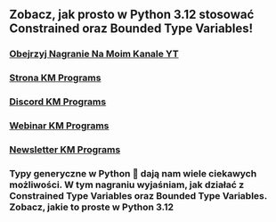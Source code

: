 ## Zobacz, jak prosto w Python 3.12 stosować Constrained oraz Bounded Type Variables!

### [Obejrzyj Nagranie Na Moim Kanale YT]()
### [Strona KM Programs](https://km-programs.pl/)
### [Discord KM Programs](https://discord.com/invite/a6SXsjjBMx)
### [Webinar KM Programs](https://km-programs.pl/webinar/)
### [Newsletter KM Programs](https://km-programs.pl/newsletter/)

### Typy generyczne w Python 🐍 dają nam wiele ciekawych możliwości. W tym nagraniu wyjaśniam, jak działać z Constrained Type Variables oraz Bounded Type Variables. Zobacz, jakie to proste w Python 3.12
